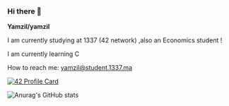 ### Hi there 👋


**Yamzil/yamzil** 

I am currently studying at 1337 (42 network) ,also an Economics student !

I am currently learning C

How to reach me: yamzil@student.1337.ma

[![42 Profile Card](https://1337-readme.vercel.app/api/profile?cursus=42&dark=true&login=yamzil)](https://github.com/mohouyizme/1337-readme)

![Anurag's GitHub stats](https://github-readme-stats.vercel.app/api?username=yamzil&theme=dark&show_icons=true)

